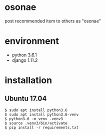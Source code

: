 # osonae
post recommended item to others as "osonae"


# environment

- python 3.6.1
- django 1.11.2


# installation
## Ubuntu 17.04

    $ sudo apt install python3.6
    $ sudo apt install python3.6-venv
    $ python3.6 -m venv .venv3
    $ source .venv3/bin/activate
    $ pip install -r requirements.txt


